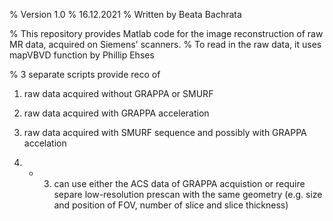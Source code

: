 % Version 1.0
% 16.12.2021
% Written by Beata Bachrata


% This repository provides Matlab code for the image reconstruction of raw MR data, acquired on Siemens' scanners.
% To read in the raw data, it uses mapVBVD function by Phillip Ehses

% 3 separate scripts provide reco of
1) raw data acquired without GRAPPA or SMURF
2) raw data acquired with GRAPPA acceleration
3) raw data acquired with SMURF sequence and possibly with GRAPPA accelation

2) + 3) can use either the ACS data of GRAPPA acquistion or require separe low-resolution prescan with the same geometry (e.g. size and position of FOV, number of slice and slice thickness)  



